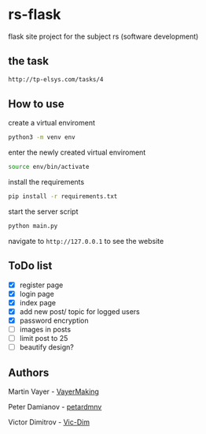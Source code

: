 # rs-flask
flask site project for the subject rs (software development)

## the task

  ```sh
  http://tp-elsys.com/tasks/4
  ```

## How to use

  create a virtual enviroment

  ```sh
  python3 -m venv env
  ```
  enter the newly created virtual enviroment

  ```sh
  source env/bin/activate
  ```
  install the requirements

  ```sh
  pip install -r requirements.txt
  ```

  start the server script

  ```sh
  python main.py
  ```

  navigate to ```http://127.0.0.1``` to see the website

## ToDo list

  - [x] register page
  - [x] login page
  - [x] index page
  - [x] add new post/ topic for logged users
  - [x] password encryption
  - [ ] images in posts
  - [ ] limit post to 25
  - [ ] beautify design?

## Authors

  Martin Vayer - [VayerMaking](https://github.com/VayerMaking)

  Peter Damianov - [petardmnv](https://github.com/petardmnv)

  Victor Dimitrov - [Vic-Dim](https://github.com/Vic-Dim)
